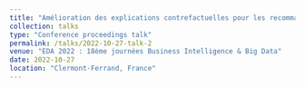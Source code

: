 ```yaml
---
title: "Amélioration des explications contrefactuelles pour les recommandations à l'aide de SHAP"
collection: talks
type: "Conference proceedings talk"
permalink: /talks/2022-10-27-talk-2
venue: "EDA 2022 : 18ème journées Business Intelligence & Big Data"
date: 2022-10-27
location: "Clermont-Ferrand, France"
---
```


